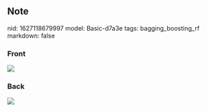 ## Note
nid: 1627118679997
model: Basic-d7a3e
tags: bagging_boosting_rf
markdown: false

### Front
<img src="paste-d170563fe4295915e3e168261132275eecbec10a.jpg">

### Back
<img src="paste-00f2940856e6cb6559276525d73a3d42f7a5c35f.jpg">
